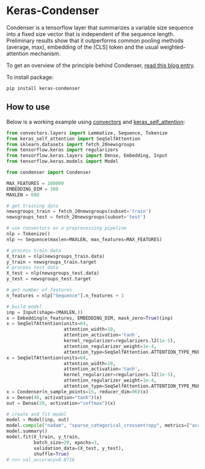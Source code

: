 Keras-Condenser
===============

Condenser is a tensorflow layer that summarizes a variable size sequence into a fixed size vector that is independent of the sequence length. Preliminary results show that it outperforms common pooling methods (average, max), embedding of the [CLS] token and the usual weighted-attention mechanism.

To get an overview of the principle behind Condenser, [read this blog entry](https://medium.com/@mchenebaux/a-novel-text-classification-pipeline-using-self-attention-and-the-condenser-layer-9d1fddb0c2c4).

To install package:
```
pip install keras-condenser
```

How to use
----------

Below is a working example using [convectors](https://github.com/kerighan/convectors) and [keras_self_attention](https://github.com/CyberZHG/keras-self-attention):

```python
from convectors.layers import Lemmatize, Sequence, Tokenize
from keras_self_attention import SeqSelfAttention
from sklearn.datasets import fetch_20newsgroups
from tensorflow.keras import regularizers
from tensorflow.keras.layers import Dense, Embedding, Input
from tensorflow.keras.models import Model

from condenser import Condenser

MAX_FEATURES = 100000
EMBEDDING_DIM = 300
MAXLEN = 600

# get training data
newsgroups_train = fetch_20newsgroups(subset='train')
newsgroups_test = fetch_20newsgroups(subset='test')

# use convectors as a preprocessing pipeline
nlp = Tokenize()
nlp += Sequence(maxlen=MAXLEN, max_features=MAX_FEATURES)

# process train data
X_train = nlp(newsgroups_train.data)
y_train = newsgroups_train.target
# process test data
X_test = nlp(newsgroups_test.data)
y_test = newsgroups_test.target

# get number of features
n_features = nlp["Sequence"].n_features + 1

# build model
inp = Input(shape=(MAXLEN,))
x = Embedding(n_features, EMBEDDING_DIM, mask_zero=True)(inp)
x = SeqSelfAttention(units=64,
                     attention_width=10,
                     attention_activation='tanh',
                     kernel_regularizer=regularizers.l2(1e-5),
                     attention_regularizer_weight=1e-4,
                     attention_type=SeqSelfAttention.ATTENTION_TYPE_MUL)(x)
x = SeqSelfAttention(units=64,
                     attention_width=10,
                     attention_activation='tanh',
                     kernel_regularizer=regularizers.l2(1e-5),
                     attention_regularizer_weight=1e-4,
                     attention_type=SeqSelfAttention.ATTENTION_TYPE_MUL)(x)
x = Condenser(n_sample_points=15, reducer_dim=96)(x)
x = Dense(48, activation="tanh")(x)
out = Dense(20, activation="softmax")(x)

# create and fit model
model = Model(inp, out)
model.compile("nadam", "sparse_categorical_crossentropy", metrics=["accuracy"])
model.summary()
model.fit(X_train, y_train,
          batch_size=20, epochs=3,
          validation_data=(X_test, y_test),
          shuffle=True)
# >>> val_accuracy=0.8716
```